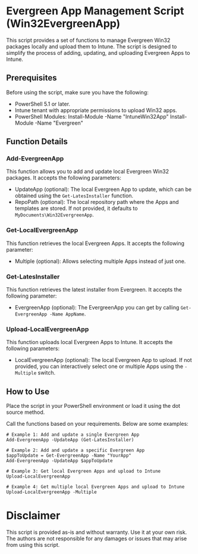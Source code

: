 Evergreen App Management Script (Win32EvergreenApp)
===============================

This script provides a set of functions to manage Evergreen Win32 packages locally and upload them to Intune. The script is designed to simplify the process of adding, updating, and uploading Evergreen Apps to Intune.

Prerequisites
-------------

Before using the script, make sure you have the following:

-   PowerShell 5.1 or later.
-   Intune tenant with appropriate permissions to upload Win32 apps.
-   PowerShell Modules:
Install-Module -Name "IntuneWin32App"
Install-Module -Name "Evergreen"

Function Details
----------------

### Add-EvergreenApp

This function allows you to add and update local Evergreen Win32 packages. It accepts the following parameters:

-   UpdateApp (optional): The local Evergreen App to update, which can be obtained using the `Get-LatesInstaller` function.
-   RepoPath (optional): The local repository path where the Apps and templates are stored. If not provided, it defaults to `MyDocuments\Win32EvergreenApp`.

### Get-LocalEvergreenApp

This function retrieves the local Evergreen Apps. It accepts the following parameter:

-   Multiple (optional): Allows selecting multiple Apps instead of just one.

### Get-LatesInstaller

This function retrieves the latest installer from Evergreen. It accepts the following parameter:

-   EvergreenApp (optional): The EvergreenApp you can get by calling `Get-EvergreenApp -Name AppName`.

### Upload-LocalEvergreenApp

This function uploads local Evergreen Apps to Intune. It accepts the following parameters:

-   LocalEvergreenApp (optional): The local Evergreen App to upload. If not provided, you can interactively select one or multiple Apps using the `-Multiple` switch.

How to Use
----------------
Place the script in your PowerShell environment or load it using the dot source method.

Call the functions based on your requirements. Below are some examples:
```
# Example 1: Add and update a single Evergreen App
Add-EvergreenApp -UpdateApp (Get-LatesInstaller)

# Example 2: Add and update a specific Evergreen App
$appToUpdate = Get-EvergreenApp -Name "YourApp"
Add-EvergreenApp -UpdateApp $appToUpdate

# Example 3: Get local Evergreen Apps and upload to Intune
Upload-LocalEvergreenApp

# Example 4: Get multiple local Evergreen Apps and upload to Intune
Upload-LocalEvergreenApp -Multiple
```


# Disclaimer
This script is provided as-is and without warranty. Use it at your own risk. The authors are not responsible for any damages or issues that may arise from using this script.
